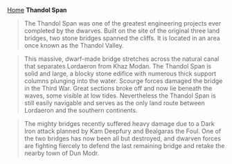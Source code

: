 [Home](../index.md)
**Thandol Span**
> The Thandol Span was one of the greatest engineering projects ever completed by the dwarves. Built on the site of the original three land bridges, two stone bridges spanned the cliffs. It is located in an area once known as the Thandol Valley.

> This massive, dwarf-made bridge stretches across the natural canal that separates Lordaeron from Khaz Modan. The Thandol Span is solid and large, a blocky stone edifice with numerous thick support columns plunging into the water. Scourge forces damaged the bridge in the Third War. Great sections broke off and now lie beneath the waves, some visible at low tides. Nevertheless the Thandol Span is still easily navigable and serves as the only land route between Lordaeron and the southern continents.

> The mighty bridges recently suffered heavy damage due to a Dark Iron attack planned by Kam Deepfury and Bealgaras the Foul. One of the two bridges has now been all but destroyed, and dwarven forces are fighting fiercely to defend the last remaining bridge and retake the nearby town of Dun Modr.